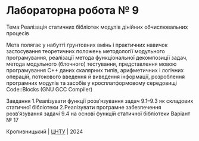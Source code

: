﻿# Лабораторна робота № 9

Тема:Реалізація статичних бібліотек модулів дінійних обчислювальних процесів

Мета полягає у набутті ґрунтовних вмінь і практичних навичок застосування теоретичних положень методології модульного програмування, реалізації метода функціональної декомпозиції задач, метода модульного (блочного) тестування, представлення мовою програмування С++ даних скалярних типів, арифметичних і логічних операцій, потокового введення й виведення інформації, розроблення програмних модулів та засобів у кросплатформовому середовищі Code::Blocks (GNU GCC Compiler)

Завдання
1.Реалізувати функції розв’язування задач 9.1–9.3 як складових статичної бібліотеки
2.Реалізувати програмне забезпечення розв’язування задачі 9.4 на основі функцій статичної бібліотеки﻿
Варіант № 17


Кропивницький | <a href="http://www.kntu.kr.ua/">ЦНТУ</a> | 2024
